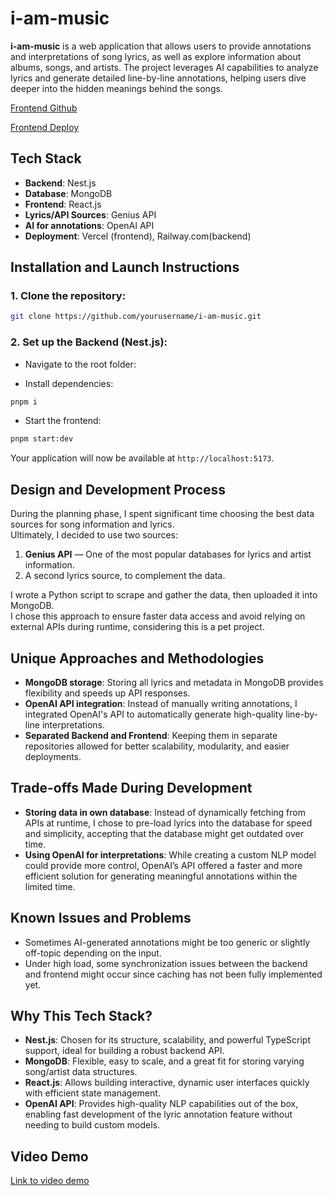 # i-am-music

**i-am-music** is a web application that allows users to provide annotations and interpretations of song lyrics, as well as explore information about albums, songs, and artists. The project leverages AI capabilities to analyze lyrics and generate detailed line-by-line annotations, helping users dive deeper into the hidden meanings behind the songs.

[Frontend Github](https://github.com/zhengis-alinur/i-m-music)

[Frontend Deploy](https://i-m-music.vercel.app)

## Tech Stack

- **Backend**: Nest.js
- **Database**: MongoDB
- **Frontend**: React.js
- **Lyrics/API Sources**: Genius API
- **AI for annotations**: OpenAI API
- **Deployment**: Vercel (frontend), Railway.com(backend)

## Installation and Launch Instructions

### 1. Clone the repository:

```bash
git clone https://github.com/yourusername/i-am-music.git
```

### 2. Set up the Backend (Nest.js):

- Navigate to the root folder:

- Install dependencies:

```bash
pnpm i
```

- Start the frontend:

```bash
pnpm start:dev
```

Your application will now be available at `http://localhost:5173`.

## Design and Development Process

During the planning phase, I spent significant time choosing the best data sources for song information and lyrics.  
Ultimately, I decided to use two sources:

1. **Genius API** — One of the most popular databases for lyrics and artist information.
2. A second lyrics source, to complement the data.

I wrote a Python script to scrape and gather the data, then uploaded it into MongoDB.  
I chose this approach to ensure faster data access and avoid relying on external APIs during runtime, considering this is a pet project.

## Unique Approaches and Methodologies

- **MongoDB storage**: Storing all lyrics and metadata in MongoDB provides flexibility and speeds up API responses.
- **OpenAI API integration**: Instead of manually writing annotations, I integrated OpenAI's API to automatically generate high-quality line-by-line interpretations.
- **Separated Backend and Frontend**: Keeping them in separate repositories allowed for better scalability, modularity, and easier deployments.

## Trade-offs Made During Development

- **Storing data in own database**: Instead of dynamically fetching from APIs at runtime, I chose to pre-load lyrics into the database for speed and simplicity, accepting that the database might get outdated over time.
- **Using OpenAI for interpretations**: While creating a custom NLP model could provide more control, OpenAI’s API offered a faster and more efficient solution for generating meaningful annotations within the limited time.

## Known Issues and Problems

- Sometimes AI-generated annotations might be too generic or slightly off-topic depending on the input.
- Under high load, some synchronization issues between the backend and frontend might occur since caching has not been fully implemented yet.

## Why This Tech Stack?

- **Nest.js**: Chosen for its structure, scalability, and powerful TypeScript support, ideal for building a robust backend API.
- **MongoDB**: Flexible, easy to scale, and a great fit for storing varying song/artist data structures.
- **React.js**: Allows building interactive, dynamic user interfaces quickly with efficient state management.
- **OpenAI API**: Provides high-quality NLP capabilities out of the box, enabling fast development of the lyric annotation feature without needing to build custom models.

## Video Demo

[Link to video demo](https://your-video-link.com)
